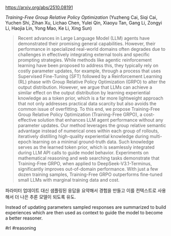 https://arxiv.org/abs/2510.08191

*Training-Free Group Relative Policy Optimization* (Yuzheng Cai, Siqi Cai, Yuchen Shi, Zihan Xu, Lichao Chen, Yulei Qin, Xiaoyu Tan, Gang Li, Zongyi Li, Haojia Lin, Yong Mao, Ke Li, Xing Sun)

> Recent advances in Large Language Model (LLM) agents have demonstrated their promising general capabilities. However, their performance in specialized real-world domains often degrades due to challenges in effectively integrating external tools and specific prompting strategies. While methods like agentic reinforcement learning have been proposed to address this, they typically rely on costly parameter updates, for example, through a process that uses Supervised Fine-Tuning (SFT) followed by a Reinforcement Learning (RL) phase with Group Relative Policy Optimization (GRPO) to alter the output distribution. However, we argue that LLMs can achieve a similar effect on the output distribution by learning experiential knowledge as a token prior, which is a far more lightweight approach that not only addresses practical data scarcity but also avoids the common issue of overfitting. To this end, we propose Training-Free Group Relative Policy Optimization (Training-Free GRPO), a cost-effective solution that enhances LLM agent performance without any parameter updates. Our method leverages the group relative semantic advantage instead of numerical ones within each group of rollouts, iteratively distilling high-quality experiential knowledge during multi-epoch learning on a minimal ground-truth data. Such knowledge serves as the learned token prior, which is seamlessly integrated during LLM API calls to guide model behavior. Experiments on mathematical reasoning and web searching tasks demonstrate that Training-Free GRPO, when applied to DeepSeek-V3.1-Terminus, significantly improves out-of-domain performance. With just a few dozen training samples, Training-Free GRPO outperforms fine-tuned small LLMs with marginal training data and cost.

파라미터 업데이트 대신 샘플링된 응답을 요약해서 경험을 만들고 이를 컨텍스트로 사용해서 더 나은 추론 모델이 되도록 유도.

Instead of updating parameters sampled responses are summarized to build experiences which are then used as context to guide the model to become a better reasoner.

#rl #reasoning 